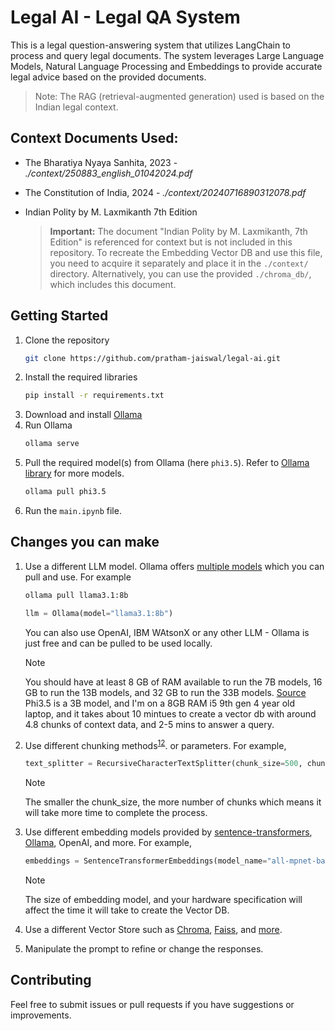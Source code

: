 # Legal AI - Legal QA System

This is a legal question-answering system that utilizes LangChain to process and query legal documents. The system leverages Large Language Models, Natural Language Processing and Embeddings to provide accurate legal advice based on the provided documents.

> Note: The RAG (retrieval-augmented generation) used is based on the Indian legal context.

## Context Documents Used:
- The Bharatiya Nyaya Sanhita, 2023 - *./context/250883_english_01042024.pdf*
- The Constitution of India, 2024 - *./context/20240716890312078.pdf*
- Indian Polity by M. Laxmikanth 7th Edition

    > **Important:** The document "Indian Polity by M. Laxmikanth, 7th Edition" is referenced for context but is not included in this repository. To recreate the Embedding Vector DB and use this file, you need to acquire it separately and place it in the `./context/` directory. Alternatively, you can use the provided `./chroma_db/`, which includes this document.

## Getting Started

1. Clone the repository
    ```sh
    git clone https://github.com/pratham-jaiswal/legal-ai.git
    ```
2. Install the required libraries
    ```sh
    pip install -r requirements.txt
    ```
3. Download and install [Ollama](https://ollama.com/download)
4. Run Ollama
    ```sh
    ollama serve
    ```
5. Pull the required model(s) from Ollama (here `phi3.5`). Refer to [Ollama library](https://ollama.com/library) for more models.
    ```sh
    ollama pull phi3.5
    ```
6. Run the `main.ipynb` file.

## Changes you can make

1. Use a different LLM model. Ollama offers [multiple models](https://ollama.com/library) which you can pull and use. For example
    ```sh
    ollama pull llama3.1:8b
    ```

    ```py
    llm = Ollama(model="llama3.1:8b")
    ```

    You can also use OpenAI, IBM WAtsonX or any other LLM - Ollama is just free and can be pulled to be used locally.

    > [!NOTE]
    > You should have at least 8 GB of RAM available to run the 7B models, 16 GB to run the 13B models, and 32 GB to run the 33B models. [Source](https://github.com/ollama/ollama?tab=readme-ov-file#model-library)
    > Phi3.5 is a 3B model, and I'm on a 8GB RAM i5 9th gen 4 year old laptop, and it takes about 10 mintues to create a vector db with around 4.8 chunks of context data, and 2-5 mins to answer a query.

2. Use different chunking methods<sup>[1](https://python.langchain.com/v0.2/docs/how_to/#text-splitters)</sup><sup>[2](https://blog.lancedb.com/chunking-techniques-with-langchain-and-llamaindex/)</sup>. or parameters. For example,
    ```py
    text_splitter = RecursiveCharacterTextSplitter(chunk_size=500, chunk_overlap=70)
    ```
    > [!NOTE]
    > The smaller the chunk_size, the more number of chunks which means it will take more time to complete the process.

3. Use different embedding models provided by [sentence-transformers](https://huggingface.co/sentence-transformers#models), [Ollama](https://ollama.com/blog/embedding-models), OpenAI, and more. For example,
    ```py
    embeddings = SentenceTransformerEmbeddings(model_name="all-mpnet-base-v2")
    ```

    > [!NOTE]
    > The size of embedding model, and your hardware specification will affect the time it will take to create the Vector DB.

4. Use a different Vector Store such as [Chroma](https://python.langchain.com/v0.2/docs/integrations/vectorstores/chroma/), [Faiss](https://python.langchain.com/v0.2/docs/integrations/vectorstores/faiss/), and [more](https://python.langchain.com/v0.2/docs/integrations/vectorstores/).

5. Manipulate the prompt to refine or change the responses.

## Contributing

Feel free to submit issues or pull requests if you have suggestions or improvements.